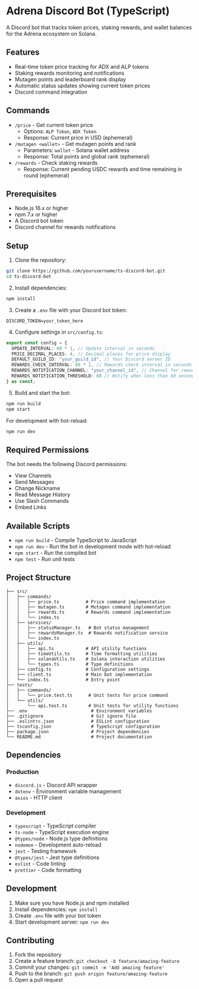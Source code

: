 # Adrena Discord Bot (TypeScript)

A Discord bot that tracks token prices, staking rewards, and wallet balances for the Adrena ecosystem on Solana.

## Features

- Real-time token price tracking for ADX and ALP tokens
- Staking rewards monitoring and notifications
- Mutagen points and leaderboard rank display
- Automatic status updates showing current token prices
- Discord command integration

## Commands

- `/price` - Get current token price
  - Options: `ALP Token`, `ADX Token`
  - Response: Current price in USD (ephemeral)
- `/mutagen <wallet>` - Get mutagen points and rank
  - Parameters: `wallet` - Solana wallet address
  - Response: Total points and global rank (ephemeral)
- `/rewards` - Check staking rewards
  - Response: Current pending USDC rewards and time remaining in round (ephemeral)

## Prerequisites

- Node.js 16.x or higher
- npm 7.x or higher
- A Discord bot token
- Discord channel for rewards notifications

## Setup

1. Clone the repository:
```bash
git clone https://github.com/yourusername/ts-discord-bot.git
cd ts-discord-bot
```

2. Install dependencies:
```bash
npm install
```

3. Create a `.env` file with your Discord bot token:
```env
DISCORD_TOKEN=your_token_here
```

4. Configure settings in `src/config.ts`:
```typescript
export const config = {
  UPDATE_INTERVAL: 60 * 1, // Update interval in seconds
  PRICE_DECIMAL_PLACES: 4, // Decimal places for price display
  DEFAULT_GUILD_ID: "your_guild_id", // Your Discord server ID
  REWARDS_CHECK_INTERVAL: 60 * 1, // Rewards check interval in seconds
  REWARDS_NOTIFICATION_CHANNEL: "your_channel_id", // Channel for rewards notifications
  REWARDS_NOTIFICATION_THRESHOLD: 60 // Notify when less than 60 seconds remaining
} as const;
```

5. Build and start the bot:
```bash
npm run build
npm start
```

For development with hot-reload:
```bash
npm run dev
```

## Required Permissions

The bot needs the following Discord permissions:
- View Channels
- Send Messages
- Change Nickname
- Read Message History
- Use Slash Commands
- Embed Links

## Available Scripts

- `npm run build` - Compile TypeScript to JavaScript
- `npm run dev` - Run the bot in development mode with hot-reload
- `npm start` - Run the compiled bot
- `npm test` - Run unit tests

## Project Structure

```
├── src/
│   ├── commands/
│   │   ├── price.ts          # Price command implementation
│   │   ├── mutagen.ts        # Mutagen command implementation
│   │   ├── rewards.ts        # Rewards command implementation
│   │   └── index.ts
│   ├── services/
│   │   ├── statusManager.ts   # Bot status management
│   │   ├── rewardsManager.ts  # Rewards notification service
│   │   └── index.ts
│   ├── utils/
│   │   ├── api.ts            # API utility functions
│   │   ├── timeUtils.ts      # Time formatting utilities
│   │   ├── solanaUtils.ts    # Solana interaction utilities
│   │   └── types.ts          # Type definitions
│   ├── config.ts             # Configuration settings
│   ├── client.ts             # Main bot implementation
│   └── index.ts              # Entry point
├── tests/
│   ├── commands/
│   │   └── price.test.ts      # Unit tests for price command
│   └── utils/
│       └── api.test.ts        # Unit tests for utility functions
├── .env                        # Environment variables
├── .gitignore                  # Git ignore file
├── .eslintrc.json              # ESLint configuration
├── tsconfig.json               # TypeScript configuration
├── package.json                # Project dependencies
└── README.md                   # Project documentation
```

## Dependencies

### Production
- `discord.js` - Discord API wrapper
- `dotenv` - Environment variable management
- `axios` - HTTP client

### Development
- `typescript` - TypeScript compiler
- `ts-node` - TypeScript execution engine
- `@types/node` - Node.js type definitions
- `nodemon` - Development auto-reload
- `jest` - Testing framework
- `@types/jest` - Jest type definitions
- `eslint` - Code linting
- `prettier` - Code formatting

## Development

1. Make sure you have Node.js and npm installed
2. Install dependencies: `npm install`
3. Create `.env` file with your bot token
4. Start development server: `npm run dev`

## Contributing

1. Fork the repository
2. Create a feature branch: `git checkout -b feature/amazing-feature`
3. Commit your changes: `git commit -m 'Add amazing feature'`
4. Push to the branch: `git push origin feature/amazing-feature`
5. Open a pull request